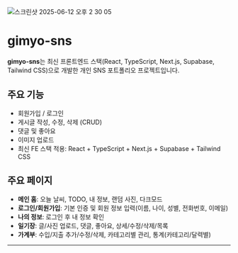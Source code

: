 ![스크린샷 2025-06-12 오후 2 30 05](https://github.com/user-attachments/assets/8e1e7088-f80b-4087-988e-e5072c578939)
# gimyo-sns

**gimyo-sns**는 최신 프론트엔드 스택(React, TypeScript, Next.js, Supabase, Tailwind CSS)으로 개발한 개인 SNS 포트폴리오 프로젝트입니다.

## 주요 기능

- 회원가입 / 로그인
- 게시글 작성, 수정, 삭제 (CRUD)
- 댓글 및 좋아요
- 이미지 업로드
- 최신 FE 스택 적용: React + TypeScript + Next.js + Supabase + Tailwind CSS

## 주요 페이지

- **메인 홈**: 오늘 날씨, TODO, 내 정보, 랜덤 사진, 다크모드
- **로그인/회원가입**: 기본 인증 및 회원 정보 입력(이름, 나이, 성별, 전화번호, 이메일)
- **나의 정보**: 로그인 후 내 정보 확인
- **일기장**: 글/사진 업로드, 댓글, 좋아요, 상세/수정/삭제/목록
- **가계부**: 수입/지출 추가/수정/삭제, 카테고리별 관리, 통계(카테고리/달력별)

---
